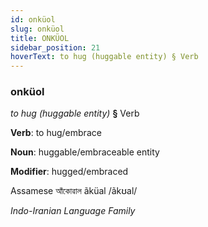 ```yaml
---
id: onküol
slug: onküol
title: ONKÜOL
sidebar_position: 21
hoverText: to hug (huggable entity) § Verb
---
```


### onküol

*to hug (huggable entity)* **§** Verb

**Verb**: to hug/embrace

**Noun**: huggable/embraceable entity

**Modifier**: hugged/embraced

Assamese আঁকোৱাল ãküal /ãkʊal/

*Indo-Iranian Language Family*
